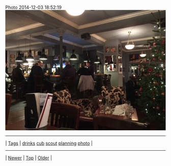 <!--
title: Photo 2014-12-03 18
date: 2020-06-28T15:02:25.049Z
tags: drinks, cub, scout, planning, photo
-->












Photo 2014-12-03 18:52:19
![](104259354257-0.jpg)

<!--BOTTOM-POST-NAVIGATION-->
---

| [Tags](tags.md) | [drinks](tag-drinks.md) [cub](tag-cub.md) [scout](tag-scout.md) [planning](tag-planning.md) [photo](tag-photo.md) |

---

| [Newer](104259306802.md) | [Top](index.md) | [Older](104746684512.md) |